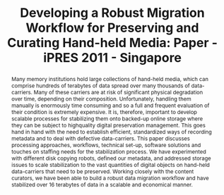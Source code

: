 ---
abstract: 'Many memory institutions hold large collections of hand-held

  media, which can comprise hundreds of terabytes of data spread

  over many thousands of data-carriers. Many of these carriers are

  at risk of significant physical degradation over time, depending on

  their composition. Unfortunately, handling them manually is

  enormously time consuming and so a full and frequent evaluation

  of their condition is extremely expensive. It is, therefore, important to develop
  scalable processes for stabilizing them onto backed-up online storage where they
  can be subject to highquality digital preservation management. This goes hand in
  hand with the need to establish efficient, standardized ways of recording metadata
  and to deal with defective data-carriers. This paper discusses processing approaches,
  workflows, technical set-up, software solutions and touches on staffing needs for
  the stabilization process. We have experimented with different disk copying robots,
  defined our metadata, and addressed storage issues to scale stabilization to the
  vast quantities of digital objects on hand-held data-carriers that need to be preserved.
  Working closely with the content curators, we have been able to build a robust data
  migration workflow and have stabilized over 16 terabytes of data in a scalable and
  economical manner.'
creators:
- Jackson, Andrew
- Dappert, Angela
- Kimura, Akiko
date: null
document_url: https://services.phaidra.univie.ac.at/api/object/o:294206/download
grand_parent: iPRES
institutions: []
keywords:
- singapore
- data-carrier stabilization
- disk-copying robot
- digital preservation
- auto loader
landing_page_url: https://phaidra.univie.ac.at/o:294206
language: eng
layout: publication
license: CC BY-SA 3.0 AT
notes_url: null
parent: iPRES 2011
presentation_url: null
size: 586478
source_name: iPRES
title: 'Developing a Robust Migration Workflow for Preserving and Curating Hand-held
  Media: Paper - iPRES 2011 - Singapore'
type: paper
year: 2011
---